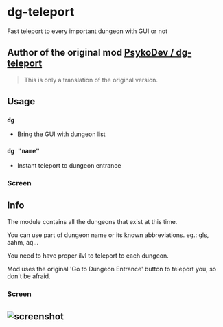 # dg-teleport
Fast teleport to every important dungeon with GUI or not

## Author of the original mod [PsykoDev / dg-teleport](https://github.com/PsykoDev/dg-teleport)
> This is only a translation of the original version.

## Usage
### `dg`
- Bring the GUI with dungeon list
### `dg "name"`
- Instant teleport to dungeon entrance

### Screen

## Info
The module contains all the dungeons that exist at this time.

You can use part of dungeon name or its known abbreviations. eg.: gls, aahm, aq...

You need to have proper ilvl to teleport to each dungeon.

Mod uses the original 'Go to Dungeon Entrance' button to teleport you, so don't be afraid.

### Screen
![screenshot](https://i.imgur.com/R3kBPkK.png)
---
